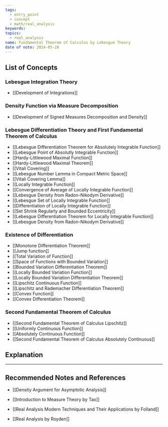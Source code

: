 ```yaml
---
tags:
  - entry_point
  - concept
  - math/real_analysis
keywords: 
topics:
  - real_analysis
name: Fundamental Theorem of Calculus by Lebesgue Theory
date of note: 2024-05-28
---
```


## List of Concepts

### Lebesgue Integration Theory

- [[Development of Integrations]]

### Density Function via Measure Decomposition

- [[Development of Signed Measures Decomposition and Density]]

### Lebesgue Differentiation Theory and First Fundamental Theorem of Calculus

- [[Lebesgue Differentiation Theorem for Absolutely Integrable Function]]
- [[Lebesgue Point of Absolutly Integrable Function]]
- [[Hardy-Littlewood Maximal Function]]
- [[Hardy-Littlewood Maximal Theorem]]
- [[Vitali Covering]]
- [[Lebesgue Number Lemma in Compact Metric Space]]
- [[Vitali Covering Lemma]]
- [[Locally Integrable Function]]
- [[Convergence of Average of Locally Integrable Function]]
- [[Lebesgue Density from Radon-Nikodym Derivative]]
- [[Lebesgue Set of Locally Integrable Function]]
- [[Differentiation of Locally Integrable Function]]
- [[Set Shrink Regularly and Bounded Eccentricity]]
- [[Lebesgue Differentiation Theorem for Locally Integrable Function]]
- [[Lebesgue Density from Radon-Nikodym Derivative]]

### Existence of Differentiation

- [[Monotone Differentiation Theorem]]
- [[Jump function]]
- [[Total Variation of Function]]
- [[Space of Functions with Bounded Variation]]
- [[Bounded Variation Differentiation Theorem]]
- [[Locally Bounded Variation Function]]
- [[Locally Bounded Variation Differentiation Theorem]]
- [[Lipschitz Continuous Function]]
- [[Lipschitz and Rademacher Differentiation Theorem]]
- [[Convex Function]]
- [[Convex Differentiation Theorem]]

### Second Fundamental Theorem of Calculus

- [[Second Fundamental Theorem of Calculus Lipschitz]]
- [[Uniformly Continuous Function]]
- [[Absolutely Continuous Function]]
- [[Second Fundamental Theorem of Calculus Absolutely Continuous]]


## Explanation





-----------
##  Recommended Notes and References

- [[Density Argument for Asymptotic Analysis]]

- [[Introduction to Measure Theory by Tao]]
- [[Real Analysis Modern Techniques and Their Applications by Folland]]
- [[Real Analysis by Royden]]